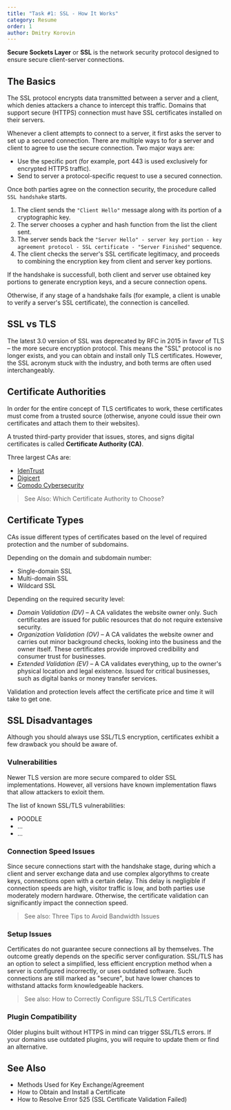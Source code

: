 ```yaml
---
title: "Task #1: SSL - How It Works"
category: Resume
order: 1
author: Dmitry Korovin
---
```


**Secure Sockets Layer** or **SSL** is the network security protocol designed to ensure secure client-server connections.

## The Basics

The SSL protocol encrypts data transmitted between a server and a client, which denies attackers a chance to intercept this traffic. Domains that support secure (HTTPS) connection must have SSL certificates installed on their servers.

Whenever a client attempts to connect to a server, it first asks the server to set up a secured connection.
There are multiple ways to for a server and client to agree to use the secure connection. Two major ways are:

* Use the specific port (for example, port 443 is used exclusively for encrypted HTTPS traffic).
* Send to server a protocol-specific request to use a secured connection.

Once both parties agree on the connection security, the procedure called `SSL handshake` starts.

1. The client sends the `"Client Hello"` message along with its portion of a cryptographic key.
2. The server chooses a cypher and hash function from the list the client sent.
3. The server sends back the `"Server Hello" - server key portion - key agreement protocol - SSL certificate - "Server Finished"` sequence. 
4. The client checks the server's SSL certificate legitimacy, and proceeds to combining the encryption key from client and server key portions.

If the handshake is successfull, both client and server use obtained key portions to generate encryption keys, and a secure connection opens.

Otherwise, if any stage of a handshake fails (for example, a client is unable to verify a server's SSL certificate), the connection is cancelled.

## SSL vs TLS

The latest 3.0 version of SSL was deprecated by RFC in 2015 in favor of TLS – the more secure encryption protocol. This means the "SSL" protocol is no longer exists, and you can obtain and install only TLS certificates.
However, the SSL acronym stuck with the industry, and both terms are often used interchangeably.

## Certificate Authorities

In order for the entire concept of TLS certificates to work, these certificates must come from a trusted source (otherwise, anyone could issue their own certificates and attach them to their websites).

A trusted third-party provider that issues, stores, and signs digital certificates is called **Certificate Authority (CA)**.

Three largest CAs are:

* [IdenTrust](https://www.identrust.com/)
* [Digicert](https://www.digicert.com/)
* [Comodo Cybersecurity](https://www.comodo.com/)

> See Also: Which Certificate Authority to Choose?

## Certificate Types

CAs issue different types of certificates based on the level of required protection and the number of subdomains.

Depending on the domain and subdomain number:

* Single-domain SSL
* Multi-domain SSL
* Wildcard SSL

Depending on the required security level:

* _Domain Validation (DV)_ – A CA validates the website owner only. Such certificates are issued for public resources that do not require extensive security.
* _Organization Validation (OV)_ – A CA validates the website owner and carries out minor background checks, looking into the business and the owner itself. These certificates provide improved credibility and consumer trust for businesses.
* _Extended Validation (EV)_ – A CA validates everything, up to the owner's physical location and legal existence. Issued for critical businesses, such as digital banks or money transfer services.

Validation and protection levels affect the certificate price and time it will take to get one.


## SSL Disadvantages

Although you should always use SSL/TLS encryption, certificates exhibit a few drawback you should be aware of.

### Vulnerabilities

Newer TLS version are more secure compared to older SSL implementations. However, all versions have known implementation flaws that allow attackers to exloit them.

The list of known SSL/TLS vulnerabilities:

* POODLE
* ...
* ...

### Connection Speed Issues

Since secure connections start with the handshake stage, during which a client and server exchange data and use complex algorythms to create keys, connections open with a certain delay.
This delay is negligible if connection speeds are high, visitor traffic is low, and both parties use moderately modern hardware. Otherwise, the certificate validation can significantly impact the connection speed.

> See also: Three Tips to Avoid Bandwidth Issues

### Setup Issues

Certificates do not guarantee secure connections all by themselves. The outcome greatly depends on the specific server configuration.
SSL/TLS has an option to select a simplified, less efficient encryption method when a server is configured incorrectly, or uses outdated software.
Such connections are still marked as "secure", but have lower chances to withstand attacks form knowledgeable hackers. 

> See also: How to Correctly Configure SSL/TLS Certificates

### Plugin Compatibility

Older plugins built without HTTPS in mind can trigger SSL/TLS errors. If your domains use outdated plugins, you will require to update them or find an alternative.

## See Also

* Methods Used for Key Exchange/Agreement
* How to Obtain and Install a Certificate
* How to Resolve Error 525 (SSL Certificate Validation Failed)
